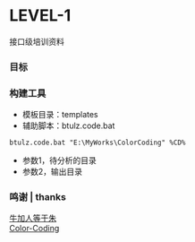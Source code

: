 # LEVEL-1
接口级培训资料

### 目标

### 构建工具
* 模板目录：templates
* 辅助脚本：btulz.code.bat
~~~
btulz.code.bat "E:\MyWorks\ColorCoding" %CD%
~~~
* 参数1，待分析的目录
* 参数2，输出目录


### 鸣谢 | thanks
[牛加人等于朱](http://baike.baidu.com/view/1769.htm "NiurenZhu")<br>
[Color-Coding](http://colorcoding.org/ "咔啦工作室")<br>
